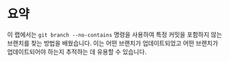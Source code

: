 # 요약

이 랩에서는 `git branch --no-contains` 명령을 사용하여 특정 커밋을 포함하지 않는 브랜치를 찾는 방법을 배웠습니다. 이는 어떤 브랜치가 업데이트되었고 어떤 브랜치가 업데이트되어야 하는지 추적하는 데 유용할 수 있습니다.

